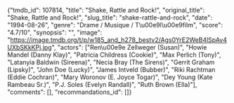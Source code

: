 {"tmdb_id": 107814, "title": "Shake, Rattle and Rock!", "original_title": "Shake, Rattle and Rock!", "slug_title": "shake-rattle-and-rock", "date": "1994-08-26", "genre": "Drame / Musique / T\u00e9l\u00e9film", "score": "4.7/10", "synopsis": "", "image": "https://image.tmdb.org/t/p/w185_and_h278_bestv2/Ags0YrE2WeB4lSpAv4UXbSKkKPj.jpg", "actors": ["Ren\u00e9e Zellweger (Susan)", "Howie Mandel (Danny Klay)", "Patricia Childress (Cookie)", "Max Perlich (Tony)", "Latanyia Baldwin (Sireena)", "Necia Bray (The Sirens)", "Gerrit Graham (Lipsky)", "John Doe (Lucky)", "James Intveld (Bubber)", "Riki Rachtman (Eddie Cochran)", "Mary Woronov (E. Joyce Togar)", "Dey Young (Kate Rambeau Sr.)", "P.J. Soles (Evelyn Randall)", "Ruth Brown (Ella)"], "comments": [], "recommandations_id": []}